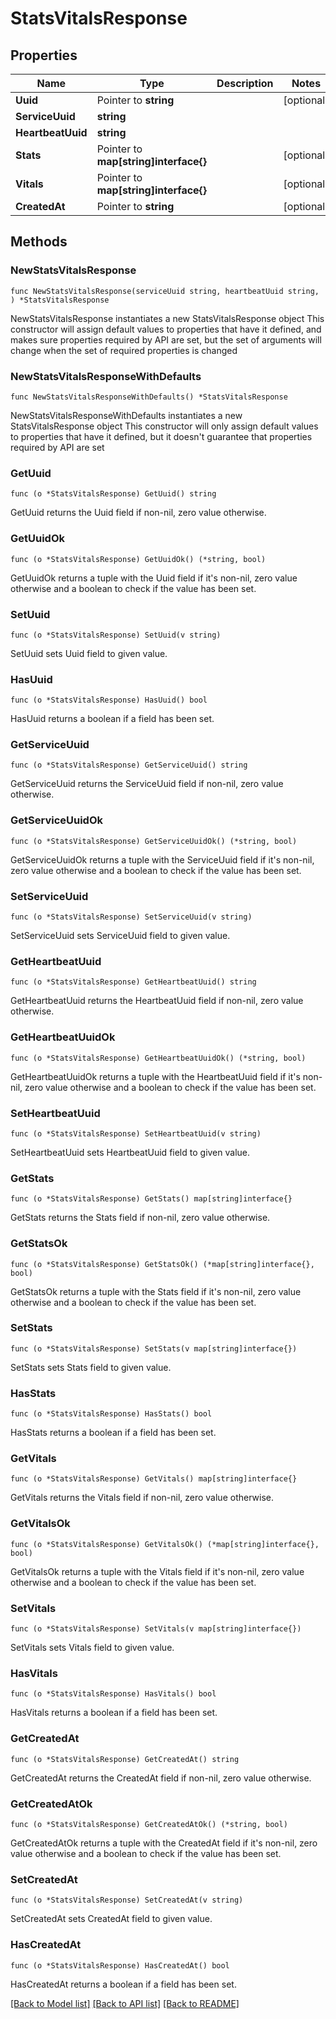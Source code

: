 # StatsVitalsResponse

## Properties

Name | Type | Description | Notes
------------ | ------------- | ------------- | -------------
**Uuid** | Pointer to **string** |  | [optional] 
**ServiceUuid** | **string** |  | 
**HeartbeatUuid** | **string** |  | 
**Stats** | Pointer to **map[string]interface{}** |  | [optional] 
**Vitals** | Pointer to **map[string]interface{}** |  | [optional] 
**CreatedAt** | Pointer to **string** |  | [optional] 

## Methods

### NewStatsVitalsResponse

`func NewStatsVitalsResponse(serviceUuid string, heartbeatUuid string, ) *StatsVitalsResponse`

NewStatsVitalsResponse instantiates a new StatsVitalsResponse object
This constructor will assign default values to properties that have it defined,
and makes sure properties required by API are set, but the set of arguments
will change when the set of required properties is changed

### NewStatsVitalsResponseWithDefaults

`func NewStatsVitalsResponseWithDefaults() *StatsVitalsResponse`

NewStatsVitalsResponseWithDefaults instantiates a new StatsVitalsResponse object
This constructor will only assign default values to properties that have it defined,
but it doesn't guarantee that properties required by API are set

### GetUuid

`func (o *StatsVitalsResponse) GetUuid() string`

GetUuid returns the Uuid field if non-nil, zero value otherwise.

### GetUuidOk

`func (o *StatsVitalsResponse) GetUuidOk() (*string, bool)`

GetUuidOk returns a tuple with the Uuid field if it's non-nil, zero value otherwise
and a boolean to check if the value has been set.

### SetUuid

`func (o *StatsVitalsResponse) SetUuid(v string)`

SetUuid sets Uuid field to given value.

### HasUuid

`func (o *StatsVitalsResponse) HasUuid() bool`

HasUuid returns a boolean if a field has been set.

### GetServiceUuid

`func (o *StatsVitalsResponse) GetServiceUuid() string`

GetServiceUuid returns the ServiceUuid field if non-nil, zero value otherwise.

### GetServiceUuidOk

`func (o *StatsVitalsResponse) GetServiceUuidOk() (*string, bool)`

GetServiceUuidOk returns a tuple with the ServiceUuid field if it's non-nil, zero value otherwise
and a boolean to check if the value has been set.

### SetServiceUuid

`func (o *StatsVitalsResponse) SetServiceUuid(v string)`

SetServiceUuid sets ServiceUuid field to given value.


### GetHeartbeatUuid

`func (o *StatsVitalsResponse) GetHeartbeatUuid() string`

GetHeartbeatUuid returns the HeartbeatUuid field if non-nil, zero value otherwise.

### GetHeartbeatUuidOk

`func (o *StatsVitalsResponse) GetHeartbeatUuidOk() (*string, bool)`

GetHeartbeatUuidOk returns a tuple with the HeartbeatUuid field if it's non-nil, zero value otherwise
and a boolean to check if the value has been set.

### SetHeartbeatUuid

`func (o *StatsVitalsResponse) SetHeartbeatUuid(v string)`

SetHeartbeatUuid sets HeartbeatUuid field to given value.


### GetStats

`func (o *StatsVitalsResponse) GetStats() map[string]interface{}`

GetStats returns the Stats field if non-nil, zero value otherwise.

### GetStatsOk

`func (o *StatsVitalsResponse) GetStatsOk() (*map[string]interface{}, bool)`

GetStatsOk returns a tuple with the Stats field if it's non-nil, zero value otherwise
and a boolean to check if the value has been set.

### SetStats

`func (o *StatsVitalsResponse) SetStats(v map[string]interface{})`

SetStats sets Stats field to given value.

### HasStats

`func (o *StatsVitalsResponse) HasStats() bool`

HasStats returns a boolean if a field has been set.

### GetVitals

`func (o *StatsVitalsResponse) GetVitals() map[string]interface{}`

GetVitals returns the Vitals field if non-nil, zero value otherwise.

### GetVitalsOk

`func (o *StatsVitalsResponse) GetVitalsOk() (*map[string]interface{}, bool)`

GetVitalsOk returns a tuple with the Vitals field if it's non-nil, zero value otherwise
and a boolean to check if the value has been set.

### SetVitals

`func (o *StatsVitalsResponse) SetVitals(v map[string]interface{})`

SetVitals sets Vitals field to given value.

### HasVitals

`func (o *StatsVitalsResponse) HasVitals() bool`

HasVitals returns a boolean if a field has been set.

### GetCreatedAt

`func (o *StatsVitalsResponse) GetCreatedAt() string`

GetCreatedAt returns the CreatedAt field if non-nil, zero value otherwise.

### GetCreatedAtOk

`func (o *StatsVitalsResponse) GetCreatedAtOk() (*string, bool)`

GetCreatedAtOk returns a tuple with the CreatedAt field if it's non-nil, zero value otherwise
and a boolean to check if the value has been set.

### SetCreatedAt

`func (o *StatsVitalsResponse) SetCreatedAt(v string)`

SetCreatedAt sets CreatedAt field to given value.

### HasCreatedAt

`func (o *StatsVitalsResponse) HasCreatedAt() bool`

HasCreatedAt returns a boolean if a field has been set.


[[Back to Model list]](../README.md#documentation-for-models) [[Back to API list]](../README.md#documentation-for-api-endpoints) [[Back to README]](../README.md)


